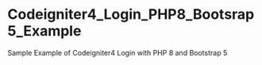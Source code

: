 # Codeigniter4_Login_PHP8_Bootsrap5_Example
Sample Example of Codeigniter4 Login with PHP 8 and Bootstrap 5
